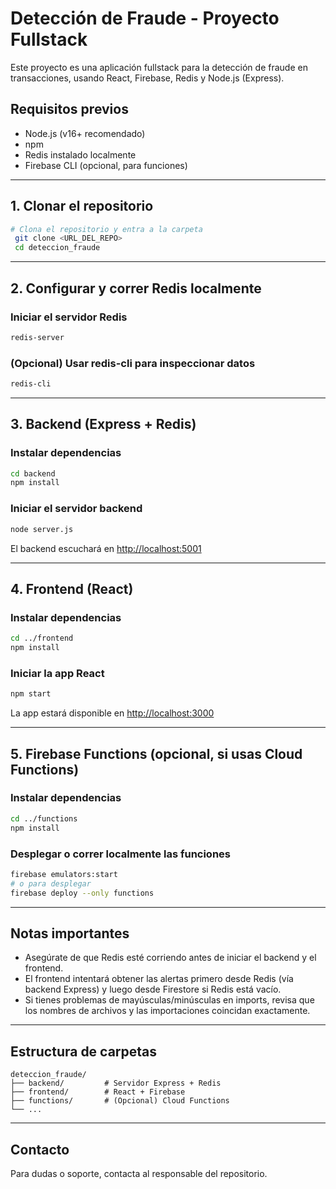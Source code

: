 # Detección de Fraude - Proyecto Fullstack

Este proyecto es una aplicación fullstack para la detección de fraude en transacciones, usando React, Firebase, Redis y Node.js (Express).

## Requisitos previos
- Node.js (v16+ recomendado)
- npm
- Redis instalado localmente
- Firebase CLI (opcional, para funciones)

---

## 1. Clonar el repositorio
```bash
# Clona el repositorio y entra a la carpeta
 git clone <URL_DEL_REPO>
 cd deteccion_fraude
```

---

## 2. Configurar y correr Redis localmente

### Iniciar el servidor Redis
```bash
redis-server
```

### (Opcional) Usar redis-cli para inspeccionar datos
```bash
redis-cli
```

---

## 3. Backend (Express + Redis)

### Instalar dependencias
```bash
cd backend
npm install
```

### Iniciar el servidor backend
```bash
node server.js
```
El backend escuchará en [http://localhost:5001](http://localhost:5001)

---

## 4. Frontend (React)

### Instalar dependencias
```bash
cd ../frontend
npm install
```

### Iniciar la app React
```bash
npm start
```
La app estará disponible en [http://localhost:3000](http://localhost:3000)

---

## 5. Firebase Functions (opcional, si usas Cloud Functions)

### Instalar dependencias
```bash
cd ../functions
npm install
```

### Desplegar o correr localmente las funciones
```bash
firebase emulators:start
# o para desplegar
firebase deploy --only functions
```

---

## Notas importantes
- Asegúrate de que Redis esté corriendo antes de iniciar el backend y el frontend.
- El frontend intentará obtener las alertas primero desde Redis (vía backend Express) y luego desde Firestore si Redis está vacío.
- Si tienes problemas de mayúsculas/minúsculas en imports, revisa que los nombres de archivos y las importaciones coincidan exactamente.

---

## Estructura de carpetas
```
deteccion_fraude/
├── backend/         # Servidor Express + Redis
├── frontend/        # React + Firebase
├── functions/       # (Opcional) Cloud Functions
└── ...
```

---

## Contacto
Para dudas o soporte, contacta al responsable del repositorio.

